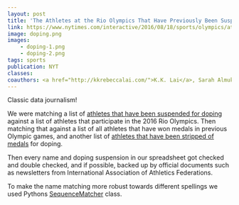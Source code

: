 ```yaml
---
layout: post
title: 'The Athletes at the Rio Olympics That Have Previously Been Suspended for Doping'
link: https://www.nytimes.com/interactive/2016/08/18/sports/olympics/athletes-at-the-rio-olympics-who-were-previously-suspended-for-doping-.html
image: doping.png
images:
    - doping-1.png
    - doping-2.png
tags: sports
publication: NYT
classes:
coauthors: <a href="http://kkrebeccalai.com/">K.K. Lai</a>, Sarah Almukhtar, Jasmine C. Lee and Anjali Singhvi
---
```


Classic data journalism!

We were matching a list of [athletes that have been suspended for doping](http://www.dopinglist.com/) against a list of athletes that participate in the 2016 Rio Olympics. Then matching that against a list of all athletes that have won medals in previous Olympic games, and another list of [athletes that have been stripped of medals](http://www.nytimes.com/interactive/2016/08/14/sports/olympics-medal-doping.html) for doping.

Then every name and doping suspension in our spreadsheet got checked and double checked, and if possible, backed up by official documents such as newsletters from International Association of Athletics Federations.

To make the name matching more robust towards different spellings we used Pythons [SequenceMatcher](https://docs.python.org/2/library/difflib.html#difflib.SequenceMatcher) class.
